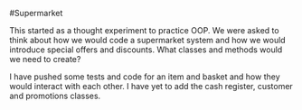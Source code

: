 #Supermarket

This started as a thought experiment to practice OOP. We were asked to think about how we would code a supermarket system and how we would introduce special offers and discounts. What classes and methods would we need to create?

I have pushed some tests and code for an item and basket and how they would interact with each other. I have yet to add the cash register, customer and promotions classes.
